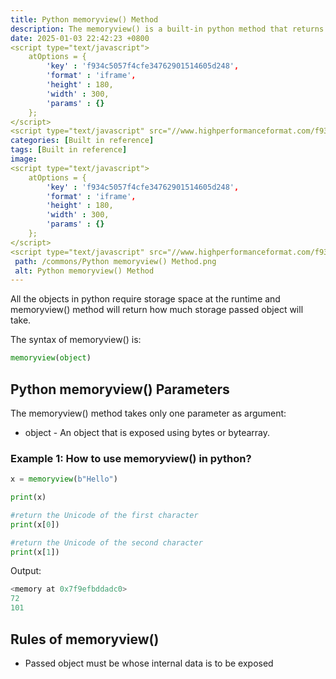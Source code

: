 ```yaml
---
title: Python memoryview() Method
description: The memoryview() is a built-in python method that returns a memory allocated by the specified object .
date: 2025-01-03 22:42:23 +0800
<script type="text/javascript">
	atOptions = {
		'key' : 'f934c5057f4cfe34762901514605d248',
		'format' : 'iframe',
		'height' : 180,
		'width' : 300,
		'params' : {}
	};
</script>
<script type="text/javascript" src="//www.highperformanceformat.com/f934c5057f4cfe34762901514605d248/invoke.js"></script>
categories: [Built in reference]
tags: [Built in reference]
image:
<script type="text/javascript">
	atOptions = {
		'key' : 'f934c5057f4cfe34762901514605d248',
		'format' : 'iframe',
		'height' : 180,
		'width' : 300,
		'params' : {}
	};
</script>
<script type="text/javascript" src="//www.highperformanceformat.com/f934c5057f4cfe34762901514605d248/invoke.js"></script>
 path: /commons/Python memoryview() Method.png
 alt: Python memoryview() Method
---
```

<script type="text/javascript">
	atOptions = {
		'key' : 'f934c5057f4cfe34762901514605d248',
		'format' : 'iframe',
		'height' : 180,
		'width' : 300,
		'params' : {}
	};
</script>
<script type="text/javascript" src="//www.highperformanceformat.com/f934c5057f4cfe34762901514605d248/invoke.js"></script>

All the objects in python require storage space at the runtime and memoryview() method will return how much storage passed object will take.

The syntax of memoryview() is:

```python
memoryview(object)

```

## Python memoryview() Parameters

The memoryview() method takes only one parameter as argument:

* object \- An object that is exposed using bytes or bytearray.


### Example 1: How to use memoryview() in python?

```python
x = memoryview(b"Hello")

print(x)

#return the Unicode of the first character
print(x[0])

#return the Unicode of the second character
print(x[1])

```

Output:

```python
<memory at 0x7f9efbddadc0>
72
101

```

## Rules of memoryview() 

* Passed object must be whose internal data is to be exposed